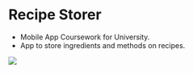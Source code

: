 # Recipe Storer
- Mobile App Coursework for University.
- App to store ingredients and methods on recipes.

![](https://i.imgur.com/QtfS42r.jpg)
